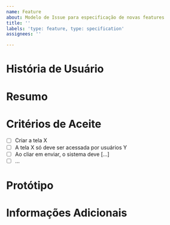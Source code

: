 ```yaml
---
name: Feature
about: Modelo de Issue para especificação de novas features
title: ''
labels: 'type: feature, type: specification'
assignees: ''

---
```


# História de Usuário
<!-- Descreva a funcionalidade a partir da perspectiva do usuário final. -->

# Resumo
<!-- Descreva como a funcionalidade deve ser implementada. -->

# Critérios de Aceite
<!-- Liste os critérios que devem ser cumpridos para que essa feature seja considerada como completa. -->

- [ ] Criar a tela X
- [ ] A tela X só deve ser acessada por usuários Y
- [ ] Ao cliar em enviar, o sistema deve [...]
- [ ] ...

# Protótipo
<!-- Disponibilize um protótipo para auxiliar no desenvolvimento da feature. -->

# Informações Adicionais
<!-- Qualquer comentário adicional sobre a issue que você ache relevante informar. -->
